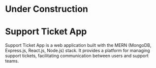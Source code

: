# Under Construction
# Support Ticket App
Support Ticket App is a web application built with the MERN (MongoDB, Express.js, React.js, Node.js) stack. It provides a platform for managing support tickets, facilitating communication between users and support teams.
